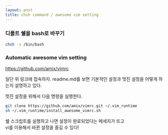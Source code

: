 ```yaml
---
layout: post
title: chsh command / awesome vim setting
---
```


### 디폴트 쉘을 bash로 바꾸기

```bash
chsh -s /bin/bash
```

### Automatic awesome vim setting

https://github.com/amix/vimrc

일단 위 링크에 접속하자.
readme.md를 보면 기본적인 설정과 멋진 설정을 어떻게 하는지 설명하고 있다.

멋진 설정을 위해서 다음 명령을 실행한다.

```bash
git clone https://github.com/amix/vimrc.git ~/.vim_runtime   
sh ~/.vim_runtime/install_awesome_vimrc.sh
```

쉘 스크립트를 실행하고 나면 설정이 완료되었다는 메세지가 뜨고  
vi를 이용해서 바뀐 설정을 즐길 수 있다!


